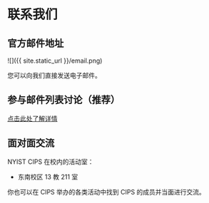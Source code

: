 ---
---

# 联系我们

## 官方邮件地址

![]({{ site.static_url }}/email.png)

您可以向我们直接发送电子邮件。

## 参与邮件列表讨论（推荐）

[点击此处了解详情](mailinglist.md)

<!-- ## Telegram 上的 LUG

加群链接见 `jointele.ustclug.org` 的 DNS TXT 记录 -->


<!-- ## QQ 群上的 LUG

适合于即时性较强的讨论，较正式的讨论还请使用官方邮件列表。

- QQ 群: 群号请查看 `qq.ustclug.org` 的 DNS TXT 记录。校内学生请联系管理员了解详情。 -->

<!-- ## IRC 上的 LUG

- 网络：OFTC
- 频道：#ustclug -->

## 面对面交流

NYIST CIPS 在校内的活动室：

- 东南校区 13 教 211 室

你也可以在 CIPS 举办的各类活动中找到 CIPS 的成员并当面进行交流。
